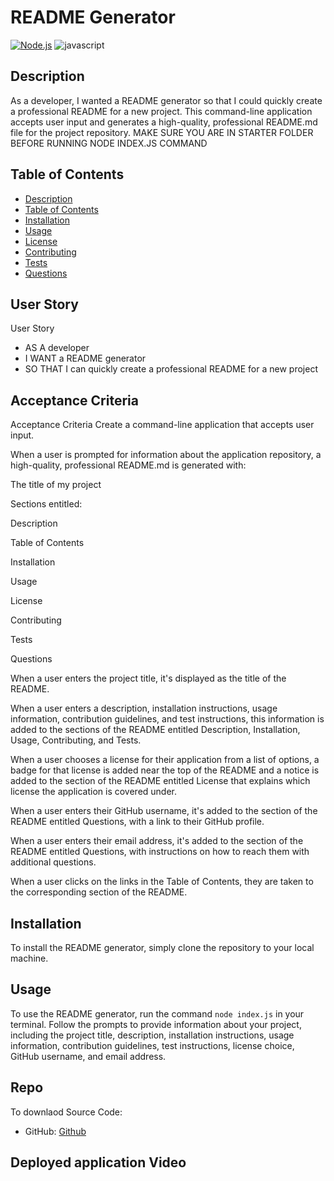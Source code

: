 # README Generator
[![Node.js](https://img.shields.io/badge/Node.js-blue?style=flat&logo=node.js&logoColor=red)](https://www.w3.org/Style/node.js/specs.en.html)
![javascript](https://img.shields.io/badge/javascript-5-green?style=style=flat&logo=javascript&logoColor=green)

## Description
As a developer, I wanted a README generator so that I could quickly create a professional README for a new project. This command-line application accepts user input and generates a high-quality, professional README.md file for the project repository. MAKE SURE YOU ARE IN STARTER FOLDER BEFORE RUNNING NODE INDEX.JS COMMAND

## Table of Contents
- [Description](#description)
- [Table of Contents](#table-of-contents)
- [Installation](#installation)
- [Usage](#usage)
- [License](#license)
- [Contributing](#contributing)
- [Tests](#tests)
- [Questions](#questions)

## User Story

User Story
- AS A developer
- I WANT a README generator
- SO THAT I can quickly create a professional README for a new project


## Acceptance Criteria
Acceptance Criteria
Create a command-line application that accepts user input.

When a user is prompted for information about the application repository, a high-quality, professional README.md is generated with:

The title of my project

Sections entitled:

Description

Table of Contents

Installation

Usage

License

Contributing

Tests

Questions

When a user enters the project title, it's displayed as the title of the README.

When a user enters a description, installation instructions, usage information, contribution guidelines, and test instructions, this information is added to the sections of the README entitled Description, Installation, Usage, Contributing, and Tests.

When a user chooses a license for their application from a list of options, a badge for that license is added near the top of the README and a notice is added to the section of the README entitled License that explains which license the application is covered under.

When a user enters their GitHub username, it's added to the section of the README entitled Questions, with a link to their GitHub profile.

When a user enters their email address, it's added to the section of the README entitled Questions, with instructions on how to reach them with additional questions.

When a user clicks on the links in the Table of Contents, they are taken to the corresponding section of the README.

## Installation
To install the README generator, simply clone the repository to your local machine.

## Usage
To use the README generator, run the command `node index.js` in your terminal. Follow the prompts to provide information about your project, including the project title, description, installation instructions, usage information, contribution guidelines, test instructions, license choice, GitHub username, and email address.

## Repo
To downlaod Source Code:
- GitHub: [Github](https://github.com/khubaibshah786/Readme_Generator)



 ## Deployed application Video

